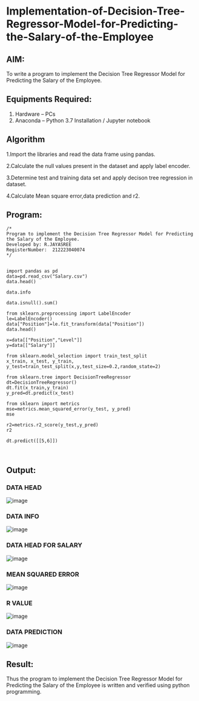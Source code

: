 # Implementation-of-Decision-Tree-Regressor-Model-for-Predicting-the-Salary-of-the-Employee

## AIM:
To write a program to implement the Decision Tree Regressor Model for Predicting the Salary of the Employee.

## Equipments Required:
1. Hardware – PCs
2. Anaconda – Python 3.7 Installation / Jupyter notebook

## Algorithm
1.Import the libraries and read the data frame using pandas.

2.Calculate the null values present in the dataset and apply label encoder. 

3.Determine test and training data set and apply decison tree regression in dataset. 

4.Calculate Mean square error,data prediction and r2.
## Program:
```
/*
Program to implement the Decision Tree Regressor Model for Predicting the Salary of the Employee.
Developed by: R.JAYASREE
RegisterNumber:  212223040074
*/
```
```

import pandas as pd
data=pd.read_csv("Salary.csv")
data.head()

data.info

data.isnull().sum()

from sklearn.preprocessing import LabelEncoder
le=LabelEncoder()
data["Position"]=le.fit_transform(data["Position"])
data.head()

x=data[["Position","Level"]]
y=data[["Salary"]]

from sklearn.model_selection import train_test_split
x_train, x_test, y_train, y_test=train_test_split(x,y,test_size=0.2,random_state=2)

from sklearn.tree import DecisionTreeRegressor
dt=DecisionTreeRegressor()
dt.fit(x_train,y_train)
y_pred=dt.predict(x_test)

from sklearn import metrics
mse=metrics.mean_squared_error(y_test, y_pred)
mse

r2=metrics.r2_score(y_test,y_pred)
r2

dt.predict([[5,6]])



```

## Output:
### DATA HEAD


![image](https://github.com/user-attachments/assets/cb3ebf5d-150e-4887-896b-2e61cb8df184)

### DATA INFO 
![image](https://github.com/user-attachments/assets/50781911-e4d0-4376-a95e-b9557d4cc8af)

### DATA HEAD FOR SALARY

![image](https://github.com/user-attachments/assets/80892400-f828-4323-b357-cc51b8895af4)

### MEAN SQUARED ERROR
![image](https://github.com/user-attachments/assets/3453a2a2-1b9c-4903-be5a-4dc1858f18f3)

### R VALUE 
![image](https://github.com/user-attachments/assets/283a65f9-b4ab-447f-87d3-21a94220eb96)

### DATA PREDICTION

![image](https://github.com/user-attachments/assets/3398eff9-c7ed-4dce-933d-5568dd1fa32e)

## Result:
Thus the program to implement the Decision Tree Regressor Model for Predicting the Salary of the Employee is written and verified using python programming.
